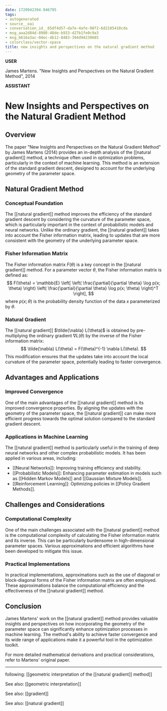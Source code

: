 ```yaml
---
date: 1720942394.946795
tags:
- autogenerated
- source__oai
- conversation_id__65df4d57-da7e-4afe-98f2-6d2185410cda
- msg_aaa2d84d-8980-48de-b933-d27b1fe0c9a3
- msg_b616a3ac-04ec-4b12-8483-394d94239685
- colorclass/vector-space
title: new insights and perspectives on the natural gradient method
---
```


**USER**

James Martens. "New Insights and Perspectives on the Natural Gradient
Method", 2014


**ASSISTANT**

# New Insights and Perspectives on the Natural Gradient Method

## Overview

The paper "New Insights and Perspectives on the Natural Gradient Method" by James Martens (2014) provides an in-depth analysis of the [[natural gradient]] method, a technique often used in optimization problems, particularly in the context of machine learning. This method is an extension of the standard gradient descent, designed to account for the underlying geometry of the parameter space.

## Natural Gradient Method

### Conceptual Foundation

The [[natural gradient]] method improves the efficiency of the standard gradient descent by considering the curvature of the parameter space, which is particularly important in the context of probabilistic models and neural networks. Unlike the ordinary gradient, the [[natural gradient]] takes into account the Fisher information matrix, leading to updates that are more consistent with the geometry of the underlying parameter space.

### Fisher Information Matrix

The Fisher information matrix $F(\theta)$ is a key concept in the [[natural gradient]] method. For a parameter vector $\theta$, the Fisher information matrix is defined as:
$$
F(\theta) = \mathbb{E} \left[ \left( \frac{\partial}{\partial \theta} \log p(x; \theta) \right) \left( \frac{\partial}{\partial \theta} \log p(x; \theta) \right)^T \right],
$$
where $p(x; \theta)$ is the probability density function of the data $x$ parameterized by $\theta$.

### Natural Gradient

The [[natural gradient]] $\tilde{\nabla} L(\theta)$ is obtained by pre-multiplying the ordinary gradient $\nabla L(\theta)$ by the inverse of the Fisher information matrix:
$$
\tilde{\nabla} L(\theta) = F(\theta)^{-1} \nabla L(\theta).
$$
This modification ensures that the updates take into account the local curvature of the parameter space, potentially leading to faster convergence.

## Advantages and Applications

### Improved Convergence

One of the main advantages of the [[natural gradient]] method is its improved convergence properties. By aligning the updates with the geometry of the parameter space, the [[natural gradient]] can make more efficient progress towards the optimal solution compared to the standard gradient descent.

### Applications in Machine Learning

The [[natural gradient]] method is particularly useful in the training of deep neural networks and other complex probabilistic models. It has been applied in various areas, including:

- [[Neural Networks]]: Improving training efficiency and stability.
- [[Probabilistic Models]]: Enhancing parameter estimation in models such as [[Hidden Markov Models]] and [[Gaussian Mixture Models]].
- [[Reinforcement Learning]]: Optimizing policies in [[Policy Gradient Methods]].

## Challenges and Considerations

### Computational Complexity

One of the main challenges associated with the [[natural gradient]] method is the computational complexity of calculating the Fisher information matrix and its inverse. This can be particularly burdensome in high-dimensional parameter spaces. Various approximations and efficient algorithms have been developed to mitigate this issue.

### Practical Implementations

In practical implementations, approximations such as the use of diagonal or block-diagonal forms of the Fisher information matrix are often employed. These approximations balance the computational efficiency and the effectiveness of the [[natural gradient]] method.

## Conclusion

James Martens' work on the [[natural gradient]] method provides valuable insights and perspectives on how incorporating the geometry of the parameter space can significantly enhance optimization processes in machine learning. The method's ability to achieve faster convergence and its wide range of applications make it a powerful tool in the optimization toolkit.

For more detailed mathematical derivations and practical considerations, refer to Martens' original paper.


---


following: [[geometric interpretation of the [[natural gradient]] method]]

See also: [[geometric interpretation]]


See also: [[gradient]]


See also: [[natural gradient]]